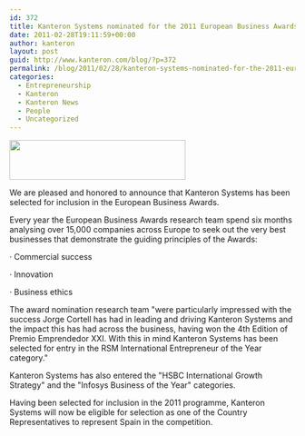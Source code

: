 ```yaml
---
id: 372
title: Kanteron Systems nominated for the 2011 European Business Awards
date: 2011-02-28T19:11:59+00:00
author: kanteron
layout: post
guid: http://www.kanteron.com/blog/?p=372
permalink: /blog/2011/02/28/kanteron-systems-nominated-for-the-2011-european-business-awards/
categories:
  - Entrepreneurship
  - Kanteron
  - Kanteron News
  - People
  - Uncategorized
---
```

<img class="aligncenter" title="Award logo" src="http://www.businessawardseurope.com/wp/wp-content/uploads/2011/01/logo-login.gif" alt="" width="310" height="70" />

We are pleased and honored to announce that Kanteron Systems has been selected for inclusion in the European Business Awards.

Every year the European Business Awards research team spend six months analysing over 15,000 companies across Europe to seek out the very best businesses that demonstrate the guiding principles of the Awards:

· Commercial success
  
· Innovation
  
· Business ethics

The award nomination research team "were particularly impressed with the success Jorge Cortell has had in leading and driving Kanteron Systems and the impact this has had across the business, having won the 4th Edition of Premio Emprendedor XXI. With this in mind Kanteron Systems has been selected for entry in the RSM International Entrepreneur of the Year category."

Kanteron Systems has also entered the "HSBC International Growth Strategy" and the "Infosys Business of the Year" categories.

Having been selected for inclusion in the 2011 programme, Kanteron Systems will now be eligible for selection as one of the Country Representatives to represent Spain in the competition.